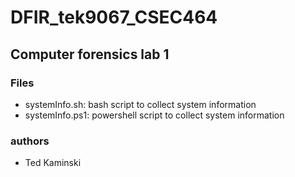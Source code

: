 # DFIR_tek9067_CSEC464
## Computer forensics lab 1
### Files
- systemInfo.sh: bash script to collect system information
- systemInfo.ps1: powershell script to collect system information
### authors
- Ted Kaminski
